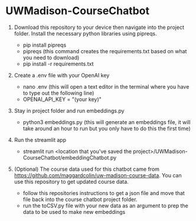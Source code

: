 # UWMadison-CourseChatbot

1. Download this repository to your device then navigate into the project folder. Install the necessary python libraries using pipreqs.
   - pip install pipreqs
   - pipreqs (this command creates the requirements.txt based on what you need to download)
   - pip install -r requirements.txt
     
2. Create a .env file with your OpenAI key 
   - nano .env (this will open a text editor in the terminal where you have to type out the following line)
   - OPENAI_API_KEY = "(your key)"

3. Stay in project folder and run embeddings.py
   - python3 embeddings.py (this will generate an embeddings file, it will take around an hour to run but you only have to do this the first time)
     
4. Run the streamlit app
   - streamlit run <location that you've saved the project>/UWMadison-CourseChatbot/embeddingChatbot.py
     
5. (Optional) The course data used for this chatbot came from https://github.com/maggardcolin/uw-madison-course-data. You can use this repository to get updated course data.
   - follow this repositories instructions to get a json file and move that file back into the course chatbot project folder.
   - run the toCSV.py file with your new data as an argument to prep the data to be used to make new embeddings
